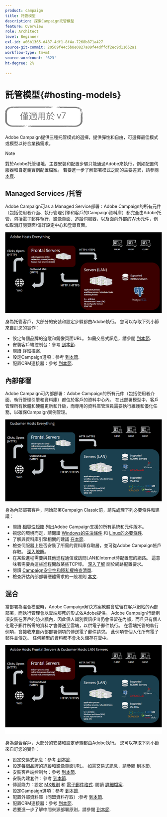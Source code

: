 ```yaml
---
product: campaign
title: 託管模型
description: 探索Campaign托管模型
feature: Overview
role: Architect
level: Beginner
exl-id: a06b1365-d487-4df1-8f4a-7268b871a427
source-git-commit: 20509f44c5b8e0827a09f44dffdf2ec9d11652a1
workflow-type: tm+mt
source-wordcount: '623'
ht-degree: 2%

---
```


# 託管模型{#hosting-models}

![](../../assets/v7-only.svg)

Adobe Campaign提供三種托管模式的選擇，提供彈性和自由，可選擇最佳模式或模型以符合業務需求。

>[!NOTE]
>
>對於Adobe托管環境，主要安裝和配置步驟只能通過Adobe來執行，例如配置伺服器和自定義實例配置檔案。 若要進一步了解部署模式之間的主要差異，請參閱 [本頁](../../installation/using/capability-matrix.md).

## Managed Services /托管

Adobe Campaign可as a Managed Service部署：Adobe Campaign的所有元件（包括使用者介面、執行管理引擎和客戶的Campaign資料庫）都完全由Adobe托管，包括電子郵件執行、鏡像頁面、追蹤伺服器，以及面向外部的Web元件，例如取消訂閱頁面/偏好設定中心和登錄頁面。

![](assets/deployment_hosted.png)

身為托管客戶，大部分的安裝和設定步驟都由Adobe執行。 您可以存取下列小節來自訂您的實作：

* 設定每個品牌的追蹤和鏡像頁面URL。 如需交易式訊息，請參閱 [到本節](../../message-center/using/additional-configurations.md#configuring-multibranding).
* 安裝客戶端控制台：參考 [到本節](../../installation/using/installing-the-client-console.md).
* 閱讀 [詳細檔案](../../delivery/using/about-deliverability.md).
* 設定Campaign選項：參考 [到本節](../../installation/using/configuring-campaign-options.md).
* 配置CRM連接器：參考 [到本節](../../platform/using/crm-connectors.md).

## 內部部署

Adobe Campaign可內部部署：Adobe Campaign的所有元件（包括使用者介面、執行管理引擎和資料庫）都位於客戶的資料中心內。 在此部署模型中，客戶管理所有軟體和硬體更新和升級，而專用的資料庫管理員需要執行維護和優化任務，以確保Campaign實例管理。

![](assets/deployment_onpremise.png)

身為內部部署客戶，開始部署Campaign Classic前，請先處理下列必要條件和建議：

* 閱讀 [相容性矩陣](../../rn/using/compatibility-matrix.md) 列出Adobe Campaign支援的所有系統和元件版本。
* 視您的環境而定，請閱讀 [Windows的先決條件](../../installation/using/prerequisites-of-campaign-installation-in-windows.md) 和 [Linux的必要條件](../../installation/using/prerequisites-of-campaign-installation-in-linux.md).
* 了解與資料庫引擎相關的建議 [在本節](../../installation/using/database.md).
* 檢查伺服器上是否安裝了所需的資料庫存取層，並可從Adobe Campaign帳戶存取。 [深入瞭解](../../installation/using/application-server.md)。
* 在某些進程需要與其他進程通信或訪問LAN和Internet時配置您的網路。 這意味著需要為這些進程開啟某些TCP埠。 [深入了解](../../installation/using/network-configuration.md) 關於網路配置要求。
* 閱讀 [Campaign安全性和隱私權檢查清單](https://helpx.adobe.com/tw/campaign/kb/acc-security.html).
* 檢查評估內部部署硬體需求的一般准則 [本文](https://helpx.adobe.com/tw/campaign/kb/hardware-sizing-guide.html).

## 混合

當部署為混合模型時，Adobe Campaign解決方案軟體會駐留在客戶網站的內部部署，而執行管理會以雲端服務的形式依Adobe提供。 Adobe Campaign行銷例項安裝在客戶的防火牆內，因此個人識別資訊(PII)仍會保留在內部，而且只有個人化電子郵件所需的資料才會傳送至雲端，以供電子郵件執行。 在雲端托管的執行例項，會接收來自內部部署例項的傳送電子郵件請求。 此例項會個人化所有電子郵件並傳送。 任何類型的資料都不會永久儲存在雲中。

![](assets/deployment_hybrid.png)

身為混合客戶，大部分的安裝和設定步驟都由Adobe執行。 您可以存取下列小節來自訂您的實作：

* 設定交易式訊息：參考 [到本節](../../message-center/using/transactional-messaging-architecture.md).
* 設定每個品牌的追蹤和鏡像頁面URL。 如需交易式訊息，請參閱 [到本節](../../message-center/using/additional-configurations.md#configuring-multibranding).
* 安裝客戶端控制台：參考 [到本節](../../installation/using/installing-the-client-console.md).
* 安裝內建套件：參考 [到本節](../../installation/using/installing-campaign-standard-packages.md).
* 傳遞能力：設定 [MX規則](../../installation/using/email-deliverability.md#mx-configuration) 和 [電子郵件格式](../../installation/using/email-deliverability.md#managing-email-formats). 閱讀 [詳細檔案](../../delivery/using/about-deliverability.md).
* 設定Campaign選項：參考 [到本節](../../installation/using/configuring-campaign-options.md).
* 配置外部資料庫（同盟資料存取）:參考 [到本節](../../installation/using/about-fda.md).
* 配置CRM連接器：參考 [到本節](../../platform/using/crm-connectors.md).
* 若要進一步了解中間來源部署原則，請參閱 [到本節](../../installation/using/mid-sourcing-deployment.md).
